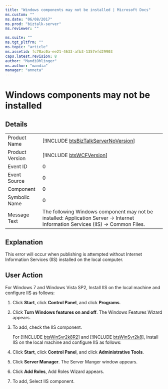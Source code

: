 ```yaml
---
title: "Windows components may not be installed | Microsoft Docs"
ms.custom: ""
ms.date: "06/08/2017"
ms.prod: "biztalk-server"
ms.reviewer: ""

ms.suite: ""
ms.tgt_pltfrm: ""
ms.topic: "article"
ms.assetid: fc78ac0a-ee21-4633-afb3-1357efd29903
caps.latest.revision: 8
author: "MandiOhlinger"
ms.author: "mandia"
manager: "anneta"
---
```

# Windows components may not be installed
## Details  

|                 |                                                                                                                                        |
|-----------------|----------------------------------------------------------------------------------------------------------------------------------------|
|  Product Name   |                          [!INCLUDE [btsBizTalkServerNoVersion](../includes/btsbiztalkservernoversion-md.md)]                           |
| Product Version |                                      [!INCLUDE [btsWCFVersion](../includes/btswcfversion-md.md)]                                       |
|    Event ID     |                                                                   0                                                                    |
|  Event Source   |                                                                   0                                                                    |
|    Component    |                                                                   0                                                                    |
|  Symbolic Name  |                                                                   0                                                                    |
|  Message Text   | The following Windows component may not be installed: Application Server -&gt; Internet Information Services (IIS) -&gt; Common Files. |

## Explanation  
 This error will occur when publishing is attempted without Internet Information Services (IIS) installed on the local computer.  

## User Action  
 For Windows 7 and Windows Vista SP2, Install IIS on the local machine and configure IIS as follows:  

1. Click **Start**, click **Control Panel**, and click **Programs**.  

2. Click **Turn Windows features on and off**. The Windows Features Wizard appears.  

3. To add, check the IIS component.  

   For [!INCLUDE [btsWinSvr2k8R2](../includes/btswinsvr2k8r2-md.md)] and [!INCLUDE [btsWinSvr2k8](../includes/btswinsvr2k8-md.md)], Install IIS on the local machine and configure IIS as follows:  

4. Click **Start**, click **Control Panel**, and click **Administrative Tools**.  

5. Click **Server Manager**. The Server Manger window appears.  

6. Click **Add Roles**, Add Roles Wizard appears.  

7. To add, Select IIS component.
